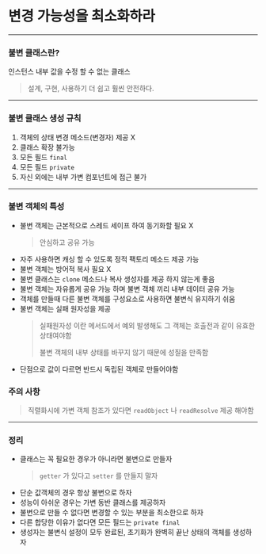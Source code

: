 # 변경 가능성을 최소화하라

---

### 불변 클래스란?

인스턴스 내부 값을 수정 할 수 없는 클래스

> 설계, 구현, 사용하기 더 쉽고 훨씬 안전하다.

---

### 불변 클래스 생성 규칙

1. 객체의 상태 변경 메소드(변경자) 제공 X
2. 클래스 확장 불가능
3. 모든 필드 `final`
4. 모든 필드 `private`
5. 자신 외에는 내부 가변 컴포넌트에 접근 불가

---

### 불변 객체의 특성

* 불변 객체는 근본적으로 스레드 세이프 하여 동기화할 필요 X 
  > 안심하고 공유 가능
* 자주 사용하면 캐싱 할 수 있도록 정적 팩토리 메소드 제공 가능
* 불변 객체는 방어적 복사 필요 X
* 불변 클래스는 `clone` 메소드나 복사 생성자를 제공 하지 않는게 좋음
* 불변 객체는 자유롭게 공유 가능 하며 불변 객체 끼리 내부 데이터 공유 가능
* 객체를 만들때 다른 불변 객체를 구성요소로 사용하면 불변식 유지하기 쉬움
* 불변 객체는 실패 원자성을 제공
  > 실패원자성 이란 메서드에서 예외 발생해도 그 객체는 호출전과 같이 유효한 상태여야함
  > 
  > 불변 객체의 내부 상태를 바꾸지 않기 때문에 성질을 만족함
* 단점으로 값이 다르면 반드시 독립된 객체로 만들어야함


### 주의 사항
> 직렬화시에 가변 객체 참조가 있다면 `readObject` 나 `readResolve` 제공 해야함

---

### 정리

* 클래스는 꼭 필요한 경우가 아니라면 불변으로 만들자
  > `getter` 가 있다고 `setter` 를 만들지 말자
* 단순 값객체의 경우 항상 불변으로 하자 
* 성능이 아쉬운 경우는 가변 동반 클래스를 제공하자
* 불변으로 만들 수 없다면 변경할 수 있는 부분을 최소한으로 하자
* 다른 합당한 이유가 없다면 모든 필드는 `private final` 
* 생성자는 불변식 설정이 모두 완료된, 초기화가 완벽히 끝난 상태의 객체를 생성하자  
